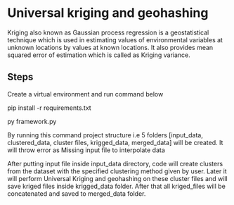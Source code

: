# Universal kriging and geohashing

Kriging also known as Gaussian process regression is a geostatistical technique which is used in estimating values of environmental variables at unknown locations by values at known locations. It also provides mean squared error of estimation which is called as Kriging variance. 

## Steps

Create a virtual environment and run command below

pip install -r requirements.txt

py framework.py

By running this command project structure i.e 5 folders [input_data, clustered_data, cluster files, krigged_data, merged_data] will be created.
It will throw error as Missing input file to interpolate data 

After putting input file inside input_data directory, code will create clusters from the dataset with the specified clustering method given by user.
Later it will perform Universal Kriging and geohashing on these cluster files and will save kriged files inside krigged_data folder. After that all kriged_files will be concatenated and saved to merged_data folder.




